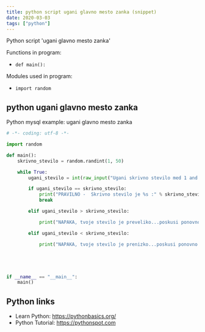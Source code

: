 ```yaml
---
title: python script ugani glavno mesto zanka (snippet)
date: 2020-03-03
tags: ["python"]
---
```

Python script 'ugani glavno mesto zanka'

Functions in program: 
* `def main():`

Modules used in program: 
* `import random`

## python ugani glavno mesto zanka

Python mysql example: ugani glavno mesto zanka

```python
# -*- coding: utf-8 -*-

import random

def main():
    skrivno_stevilo = random.randint(1, 50)

    while True:
        ugani_stevilo = int(raw_input("Ugani skrivno stevilo med 1 and 50: "))

        if ugani_stevilo == skrivno_stevilo:
            print("PRAVILNO -  Skrivno stevilo je %s :" % skrivno_stevilo)
            break

        elif ugani_stevilo > skrivno_stevilo:

            print("NAPAKA, tvoje stevilo je preveliko...poskusi ponovno.")

        elif ugani_stevilo < skrivno_stevilo:

            print("NAPAKA, tvoje stevilo je prenizko...poskusi ponovno.")





if __name__ == "__main__":
    main()

```

## Python links

- Learn Python: https://pythonbasics.org/
- Python Tutorial: https://pythonspot.com
